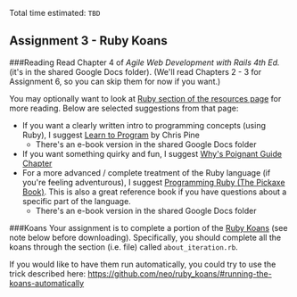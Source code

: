 Total time estimated: `TBD`

## Assignment 3 - Ruby Koans

###Reading
Read Chapter 4 of *Agile Web Development with Rails 4th Ed.* (it's in the shared Google Docs folder). (We'll read Chapters 2 - 3 for Assignment 6, so you can skip them for now if you want.)

You may optionally want to look at [Ruby section of the resources page](https://github.com/yale-stc-developer-curriculum/YEI-STC-Bootcamp-2013/wiki/Resources#ruby) for more reading. Below are selected suggestions from that page:

* If you want a clearly written intro to programming concepts (using Ruby), I suggest [Learn to Program](http://pine.fm/LearnToProgram/) by Chris Pine
  * There's an e-book version in the shared Google Docs folder
* If you want something quirky and fun, I suggest [Why's Poignant Guide Chapter](http://mislav.uniqpath.com/poignant-guide/book/)
* For a more advanced / complete treatment of the Ruby language (if you're feeling adventurous), I suggest [Programming Ruby (The Pickaxe Book)](http://pragprog.com/book/ruby4/programming-ruby-1-9-2-0). This is also a great reference book if you have questions about a specific part of the language.
  * There's an e-book version in the shared Google Docs folder


###Koans
Your assignment is to complete a portion of the [Ruby Koans](http://rubykoans.com) (see note below before downloading). Specifically, you should complete all the koans through the section (i.e. file) called `about_iteration.rb`.

If you would like to have them run automatically, you could try to use the trick described here:
https://github.com/neo/ruby_koans/#running-the-koans-automatically